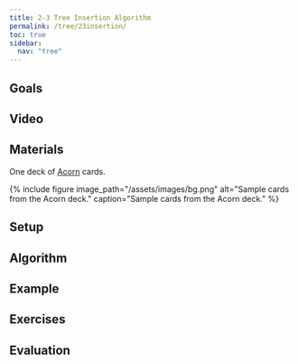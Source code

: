 ```yaml
---
title: 2-3 Tree Insertion Algorithm
permalink: /tree/23insertion/
toc: true
sidebar:
  nav: "tree"
---
```


## Goals

## Video

## Materials

One deck of [Acorn]({{site.baseurl}}/tree) cards.

{% include figure image_path="/assets/images/bg.png" alt="Sample cards from the Acorn deck." caption="Sample cards from the Acorn deck." %}

## Setup

## Algorithm

## Example

## Exercises

## Evaluation
